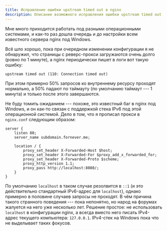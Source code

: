 ```yaml
---
title: Исправление ошибки upstream timed out в nginx
description: Описание возможного исправления ошибки upstream timed out (110: Connection timed out) в nginx под Windows
---
```


Мне много приходится работать под разными операционными системами, и как-то раз дошла очередь и до настройки всем известного сервера nginx под Windows.

Всё шло хорошо, пока при очередном изменении конфигурации я не обнаружил, что страницы с реверс-прокси загружаются очень долго (ровно по 1 минуте), а nginx периодически пишет в логи вот такую ошибку:

```
upstream timed out (110: Connection timed out)
```

При этом примерно 50% запросов ко внутреннему ресурсу проходят нормально, а 50% падают по таймауту (по умолчанию таймаут --- 1 минута) и только после этого завершаются.

Не буду томить ожиданием --- похоже, это известный баг в nginx под Windows, и он как-то связан с поддержкой стека IPv6 под этой операционной системой. Дело в том, что я прописал прокси в `nginx.conf` следующим образом:

```
server {
	listen 80;
	server_name subdomain.fornever.me;

	location / {
		proxy_set_header X-Forwarded-Host $host;
		proxy_set_header X-Forwarded-For $proxy_add_x_forwarded_for;
		proxy_set_header X-Forwarded-Proto $scheme;
		proxy_http_version 1.1;
		proxy_pass http://localhost:8080/;
	}
}
```

По умолчанию `localhost` в таком случае резолвится в `::1` (и это действительно стандартный IPv6-адрес для `localhost`), однако примерно в половине случаев запросы не проходят. В чём причина такого странного поведения --- пока непонятно, но народ на форумах жалуется на него уже несколько лет. Решение простое: не использовать `localhost` в конфигурации nginx, а всегда вместо него писать IPv4-адрес текущего компьютера: `127.0.0.1`. IPv4-стек на Windows пока что не выделывает таких фокусов.

